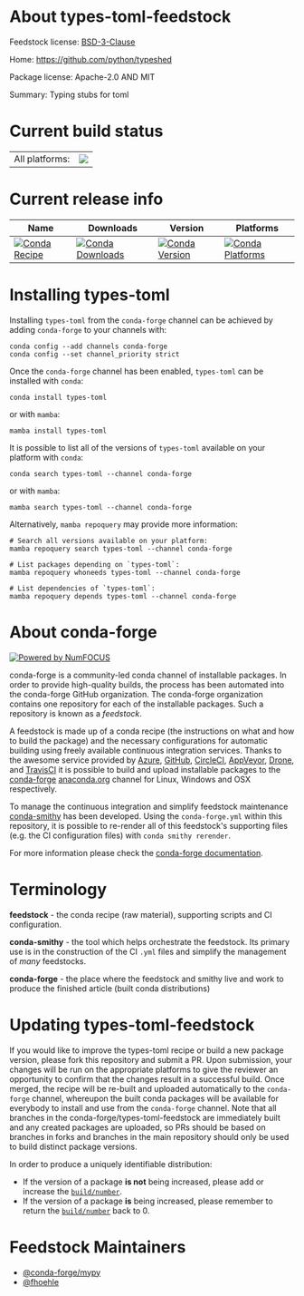 About types-toml-feedstock
==========================

Feedstock license: [BSD-3-Clause](https://github.com/conda-forge/types-toml-feedstock/blob/main/LICENSE.txt)

Home: https://github.com/python/typeshed

Package license: Apache-2.0 AND MIT

Summary: Typing stubs for toml

Current build status
====================


<table><tr><td>All platforms:</td>
    <td>
      <a href="https://dev.azure.com/conda-forge/feedstock-builds/_build/latest?definitionId=13165&branchName=main">
        <img src="https://dev.azure.com/conda-forge/feedstock-builds/_apis/build/status/types-toml-feedstock?branchName=main">
      </a>
    </td>
  </tr>
</table>

Current release info
====================

| Name | Downloads | Version | Platforms |
| --- | --- | --- | --- |
| [![Conda Recipe](https://img.shields.io/badge/recipe-types--toml-green.svg)](https://anaconda.org/conda-forge/types-toml) | [![Conda Downloads](https://img.shields.io/conda/dn/conda-forge/types-toml.svg)](https://anaconda.org/conda-forge/types-toml) | [![Conda Version](https://img.shields.io/conda/vn/conda-forge/types-toml.svg)](https://anaconda.org/conda-forge/types-toml) | [![Conda Platforms](https://img.shields.io/conda/pn/conda-forge/types-toml.svg)](https://anaconda.org/conda-forge/types-toml) |

Installing types-toml
=====================

Installing `types-toml` from the `conda-forge` channel can be achieved by adding `conda-forge` to your channels with:

```
conda config --add channels conda-forge
conda config --set channel_priority strict
```

Once the `conda-forge` channel has been enabled, `types-toml` can be installed with `conda`:

```
conda install types-toml
```

or with `mamba`:

```
mamba install types-toml
```

It is possible to list all of the versions of `types-toml` available on your platform with `conda`:

```
conda search types-toml --channel conda-forge
```

or with `mamba`:

```
mamba search types-toml --channel conda-forge
```

Alternatively, `mamba repoquery` may provide more information:

```
# Search all versions available on your platform:
mamba repoquery search types-toml --channel conda-forge

# List packages depending on `types-toml`:
mamba repoquery whoneeds types-toml --channel conda-forge

# List dependencies of `types-toml`:
mamba repoquery depends types-toml --channel conda-forge
```


About conda-forge
=================

[![Powered by
NumFOCUS](https://img.shields.io/badge/powered%20by-NumFOCUS-orange.svg?style=flat&colorA=E1523D&colorB=007D8A)](https://numfocus.org)

conda-forge is a community-led conda channel of installable packages.
In order to provide high-quality builds, the process has been automated into the
conda-forge GitHub organization. The conda-forge organization contains one repository
for each of the installable packages. Such a repository is known as a *feedstock*.

A feedstock is made up of a conda recipe (the instructions on what and how to build
the package) and the necessary configurations for automatic building using freely
available continuous integration services. Thanks to the awesome service provided by
[Azure](https://azure.microsoft.com/en-us/services/devops/), [GitHub](https://github.com/),
[CircleCI](https://circleci.com/), [AppVeyor](https://www.appveyor.com/),
[Drone](https://cloud.drone.io/welcome), and [TravisCI](https://travis-ci.com/)
it is possible to build and upload installable packages to the
[conda-forge](https://anaconda.org/conda-forge) [anaconda.org](https://anaconda.org/)
channel for Linux, Windows and OSX respectively.

To manage the continuous integration and simplify feedstock maintenance
[conda-smithy](https://github.com/conda-forge/conda-smithy) has been developed.
Using the ``conda-forge.yml`` within this repository, it is possible to re-render all of
this feedstock's supporting files (e.g. the CI configuration files) with ``conda smithy rerender``.

For more information please check the [conda-forge documentation](https://conda-forge.org/docs/).

Terminology
===========

**feedstock** - the conda recipe (raw material), supporting scripts and CI configuration.

**conda-smithy** - the tool which helps orchestrate the feedstock.
                   Its primary use is in the construction of the CI ``.yml`` files
                   and simplify the management of *many* feedstocks.

**conda-forge** - the place where the feedstock and smithy live and work to
                  produce the finished article (built conda distributions)


Updating types-toml-feedstock
=============================

If you would like to improve the types-toml recipe or build a new
package version, please fork this repository and submit a PR. Upon submission,
your changes will be run on the appropriate platforms to give the reviewer an
opportunity to confirm that the changes result in a successful build. Once
merged, the recipe will be re-built and uploaded automatically to the
`conda-forge` channel, whereupon the built conda packages will be available for
everybody to install and use from the `conda-forge` channel.
Note that all branches in the conda-forge/types-toml-feedstock are
immediately built and any created packages are uploaded, so PRs should be based
on branches in forks and branches in the main repository should only be used to
build distinct package versions.

In order to produce a uniquely identifiable distribution:
 * If the version of a package **is not** being increased, please add or increase
   the [``build/number``](https://docs.conda.io/projects/conda-build/en/latest/resources/define-metadata.html#build-number-and-string).
 * If the version of a package **is** being increased, please remember to return
   the [``build/number``](https://docs.conda.io/projects/conda-build/en/latest/resources/define-metadata.html#build-number-and-string)
   back to 0.

Feedstock Maintainers
=====================

* [@conda-forge/mypy](https://github.com/orgs/conda-forge/teams/mypy/)
* [@fhoehle](https://github.com/fhoehle/)

